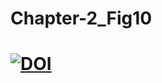 # Chapter-2_Fig10
# [![DOI](https://zenodo.org/badge/DOI/10.5281/zenodo.7308433.svg)](https://doi.org/10.5281/zenodo.7308433)




